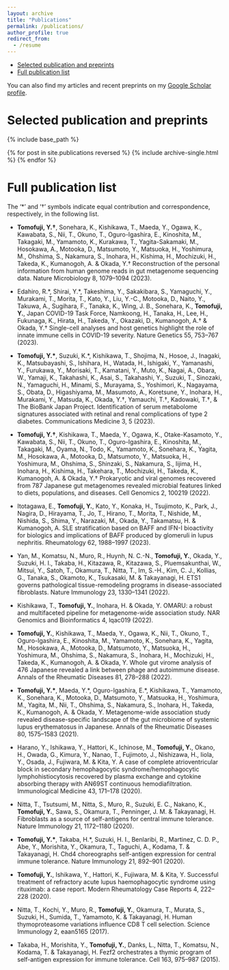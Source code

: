 ```yaml
---
layout: archive
title: "Publications"
permalink: /publications/
author_profile: true
redirect_from:
  - /resume
---
```


* [Selected publication and preprints](#Selected_publication_and_preprints)
* [Full publication list](#Full_publication_list)

You can also find my articles and recent preprints on my [Google Scholar profile](https://scholar.google.co.jp/citations?hl=ja&user=rs2N4vUAAAAJ).


Selected publication and preprints
======
<a id="Selected_publication_and_preprints">

{% include base_path %}

{% for post in site.publications reversed %}
  {% include archive-single.html %}
{% endfor %}







Full publication list
======
<a id="Full_publication_list">


The ‘\*’ and ‘†’ symbols indicate equal contribution and correspondence, respectively, in the following list.


* **Tomofuji, Y.†**, Sonehara, K., Kishikawa, T., Maeda, Y., Ogawa, K., Kawabata, S., Nii, T., Okuno, T., Oguro-Igashira, E., Kinoshita, M., Takagaki, M., Yamamoto, K., Kurakawa, T., Yagita-Sakamaki, M., Hosokawa, A., Motooka, D., Matsumoto, Y., Matsuoka, H., Yoshimura, M., Ohshima, S., Nakamura, S., Inohara, H., Kishima, H., Mochizuki, H., Takeda, K., Kumanogoh, A. & Okada, Y.† Reconstruction of the personal information from human genome reads in gut metagenome sequencing data. Nature Microbiology 8, 1079–1094 (2023).

* Edahiro, R.\*, Shirai, Y.\*, Takeshima, Y., Sakakibara, S., Yamaguchi, Y., Murakami, T., Morita, T., Kato, Y., Liu, Y.-C., Motooka, D., Naito, Y., Takuwa, A., Sugihara, F., Tanaka, K., Wing, J. B., Sonehara, K., **Tomofuji, Y.**, Japan COVID-19 Task Force, Namkoong, H., Tanaka, H., Lee, H., Fukunaga, K., Hirata, H., Takeda, Y., Okazaki, D., Kumanogoh, A.† & Okada, Y.† Single-cell analyses and host genetics highlight the role of innate immune cells in COVID-19 severity. Nature Genetics 55, 753–767 (2023).

* **Tomofuji, Y.\***, Suzuki, K.\*, Kishikawa, T., Shojima, N., Hosoe, J., Inagaki, K., Matsubayashi, S., Ishihara, H., Watada, H., Ishigaki, Y., Yamanashi, Y., Furukawa, Y., Morisaki, T., Kamatani, Y., Muto, K., Nagai, A., Obara, W., Yamaji, K., Takahashi, K., Asai, S., Takahashi, Y., Suzuki, T., Sinozaki, N., Yamaguchi, H., Minami, S., Murayama, S., Yoshimori, K., Nagayama, S., Obata, D., Higashiyama, M., Masumoto, A., Koretsune, Y., Inohara, H., Murakami, Y., Matsuda, K., Okada, Y.†, Yamauchi, T.†, Kadowaki, T.†, & The BioBank Japan Project. Identification of serum metabolome signatures associated with retinal and renal complications of type 2 diabetes. Communications Medicine 3, 5 (2023).

* **Tomofuji, Y.†**, Kishikawa, T., Maeda, Y., Ogawa, K., Otake-Kasamoto, Y., Kawabata, S., Nii, T., Okuno, T., Oguro-Igashira, E., Kinoshita, M., Takagaki, M., Oyama, N., Todo, K., Yamamoto, K., Sonehara, K., Yagita, M., Hosokawa, A., Motooka, D., Matsumoto, Y., Matsuoka, H., Yoshimura, M., Ohshima, S., Shinzaki, S., Nakamura, S., Iijima, H., Inohara, H., Kishima, H., Takehara, T., Mochizuki, H., Takeda, K., Kumanogoh, A. & Okada, Y.† Prokaryotic and viral genomes recovered from 787 Japanese gut metagenomes revealed microbial features linked to diets, populations, and diseases. Cell Genomics 2, 100219 (2022).

* Itotagawa, E., **Tomofuji, Y.**, Kato, Y., Konaka, H., Tsujimoto, K., Park, J., Nagira, D., Hirayama, T., Jo, T., Hirano, T., Morita, T., Nishide, M., Nishida, S., Shima, Y., Narazaki, M., Okada, Y., Takamatsu, H. & Kumanogoh, A. SLE stratification based on BAFF and IFN-I bioactivity for biologics and implications of BAFF produced by glomeruli in lupus nephritis. Rheumatology 62, 1988–1997 (2023).

* Yan, M., Komatsu, N., Muro, R., Huynh, N. C.-N., **Tomofuji, Y.**, Okada, Y., Suzuki, H. I., Takaba, H., Kitazawa, R., Kitazawa, S., Pluemsakunthai, W., Mitsui, Y., Satoh, T., Okamura, T., Nitta, T., Im, S.-H., Kim, C. J., Kollias, G., Tanaka, S., Okamoto, K., Tsukasaki, M. & Takayanagi, H. ETS1 governs pathological tissue-remodeling programs in disease-associated fibroblasts. Nature Immunology 23, 1330–1341 (2022).

* Kishikawa, T., **Tomofuji, Y.**, Inohara, H. & Okada, Y. OMARU: a robust and multifaceted pipeline for metagenome-wide association study. NAR Genomics and Bioinformatics 4, lqac019 (2022).

* **Tomofuji, Y.**, Kishikawa, T., Maeda, Y., Ogawa, K., Nii, T., Okuno, T., Oguro-Igashira, E., Kinoshita, M., Yamamoto, K., Sonehara, K., Yagita, M., Hosokawa, A., Motooka, D., Matsumoto, Y., Matsuoka, H., Yoshimura, M., Ohshima, S., Nakamura, S., Inohara, H., Mochizuki, H., Takeda, K., Kumanogoh, A. & Okada, Y. Whole gut virome analysis of 476 Japanese revealed a link between phage and autoimmune disease. Annals of the Rheumatic Diseases 81, 278–288 (2022).

* **Tomofuji, Y.\***, Maeda, Y.\*, Oguro-Igashira, E.\*, Kishikawa, T., Yamamoto, K., Sonehara, K., Motooka, D., Matsumoto, Y., Matsuoka, H., Yoshimura, M., Yagita, M., Nii, T., Ohshima, S., Nakamura, S., Inohara, H., Takeda, K., Kumanogoh, A. & Okada, Y. Metagenome-wide association study revealed disease-specific landscape of the gut microbiome of systemic lupus erythematosus in Japanese. Annals of the Rheumatic Diseases 80, 1575–1583 (2021).

* Harano, Y., Ishikawa, Y., Hattori, K., Ichinose, M., **Tomofuji, Y.**, Okano, H., Owada, G., Kimura, Y., Nanao, T., Fujimoto, J., Nishizawa, H., Iiola, Y., Osada, J., Fujiwara, M. & Kita, Y. A case of complete atrioventricular block in secondary hemophagocytic syndrome/hemophagocytic lymphohistiocytosis recovered by plasma exchange and cytokine absorbing therapy with AN69ST continuous hemodiafiltration. Immunological Medicine 43, 171–178 (2020).

* Nitta, T., Tsutsumi, M., Nitta, S., Muro, R., Suzuki, E. C., Nakano, K., **Tomofuji, Y.**, Sawa, S., Okamura, T., Penninger, J. M. & Takayanagi, H. Fibroblasts as a source of self-antigens for central immune tolerance. Nature Immunology 21, 1172–1180 (2020).

* **Tomofuji, Y.\***, Takaba, H.\*, Suzuki, H. I., Benlaribi, R., Martinez, C. D. P., Abe, Y., Morishita, Y., Okamura, T., Taguchi, A., Kodama, T. & Takayanagi, H. Chd4 choreographs self-antigen expression for central immune tolerance. Nature Immunology 21, 892–901 (2020).

* **Tomofuji, Y.**, Ishikawa, Y., Hattori, K., Fujiwara, M. & Kita, Y. Successful treatment of refractory acute lupus haemophagocytic syndrome using rituximab: a case report. Modern Rheumatology Case Reports 4, 222–228 (2020).

* Nitta, T., Kochi, Y., Muro, R., **Tomofuji, Y.**, Okamura, T., Murata, S., Suzuki, H., Sumida, T., Yamamoto, K. & Takayanagi, H. Human thymoproteasome variations influence CD8 T cell selection. Science Immunology 2, eaan5165 (2017).

* Takaba, H., Morishita, Y., **Tomofuji, Y.**, Danks, L., Nitta, T., Komatsu, N., Kodama, T. & Takayanagi, H. Fezf2 orchestrates a thymic program of self-antigen expression for immune tolerance. Cell 163, 975–987 (2015).